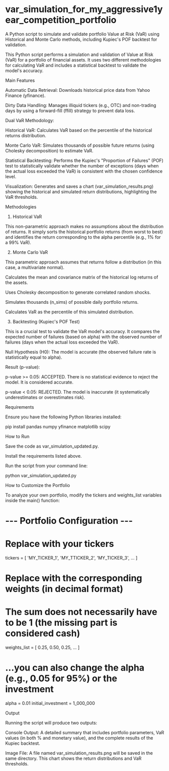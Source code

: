 # var_simulation_for_my_aggressive1year_competition_portfolio
A Python script to simulate and validate portfolio Value at Risk (VaR) using Historical and Monte Carlo methods, including Kupiec's POF backtest for validation.

This Python script performs a simulation and validation of Value at Risk (VaR) for a portfolio of financial assets. It uses two different methodologies for calculating VaR and includes a statistical backtest to validate the model's accuracy.

Main Features

Automatic Data Retrieval: Downloads historical price data from Yahoo Finance (yfinance).

Dirty Data Handling: Manages illiquid tickers (e.g., OTC) and non-trading days by using a forward-fill (ffill) strategy to prevent data loss.

Dual VaR Methodology:

Historical VaR: Calculates VaR based on the percentile of the historical returns distribution.

Monte Carlo VaR: Simulates thousands of possible future returns (using Cholesky decomposition) to estimate VaR.

Statistical Backtesting: Performs the Kupiec's "Proportion of Failures" (POF) test to statistically validate whether the number of exceptions (days when the actual loss exceeded the VaR) is consistent with the chosen confidence level.

Visualization: Generates and saves a chart (var_simulation_results.png) showing the historical and simulated return distributions, highlighting the VaR thresholds.

Methodologies

1. Historical VaR

This non-parametric approach makes no assumptions about the distribution of returns. It simply sorts the historical portfolio returns (from worst to best) and identifies the return corresponding to the alpha percentile (e.g., 1% for a 99% VaR).

2. Monte Carlo VaR

This parametric approach assumes that returns follow a distribution (in this case, a multivariate normal).

Calculates the mean and covariance matrix of the historical log returns of the assets.

Uses Cholesky decomposition to generate correlated random shocks.

Simulates thousands (n_sims) of possible daily portfolio returns.

Calculates VaR as the percentile of this simulated distribution.

3. Backtesting (Kupiec's POF Test)

This is a crucial test to validate the VaR model's accuracy. It compares the expected number of failures (based on alpha) with the observed number of failures (days when the actual loss exceeded the VaR).

Null Hypothesis (H0): The model is accurate (the observed failure rate is statistically equal to alpha).

Result (p-value):

p-value >= 0.05: ACCEPTED. There is no statistical evidence to reject the model. It is considered accurate.

p-value < 0.05: REJECTED. The model is inaccurate (it systematically underestimates or overestimates risk).

Requirements

Ensure you have the following Python libraries installed:

pip install pandas numpy yfinance matplotlib scipy


How to Run

Save the code as var_simulation_updated.py.

Install the requirements listed above.

Run the script from your command line:

python var_simulation_updated.py


How to Customize the Portfolio

To analyze your own portfolio, modify the tickers and weights_list variables inside the main() function:

# --- Portfolio Configuration ---
# Replace with your tickers
tickers = [
    'MY_TICKER_1', 'MY_TTICKER_2', 'MY_TICKER_3', ...
]
# Replace with the corresponding weights (in decimal format)
# The sum does not necessarily have to be 1 (the missing part is considered cash)
weights_list = [
    0.25, 0.50, 0.25, ...
]

# ...you can also change the alpha (e.g., 0.05 for 95%) or the investment
alpha = 0.01 
initial_investment = 1_000_000 


Output

Running the script will produce two outputs:

Console Output: A detailed summary that includes portfolio parameters, VaR values (in both % and monetary value), and the complete results of the Kupiec backtest.

Image File: A file named var_simulation_results.png will be saved in the same directory. This chart shows the return distributions and VaR thresholds.

